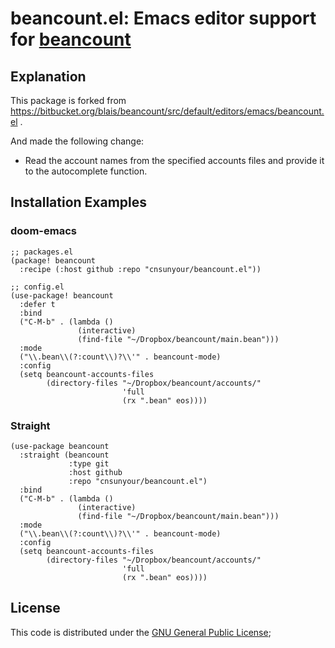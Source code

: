# beancount.el: Emacs editor support for [beancount](http://furius.ca/beancount)

## Explanation

This package is forked from
https://bitbucket.org/blais/beancount/src/default/editors/emacs/beancount.el .

And made the following change:

- Read the account names from the specified accounts files and provide it to the
  autocomplete function.

## Installation Examples

### doom-emacs

```emacs-lisp
;; packages.el
(package! beancount
  :recipe (:host github :repo "cnsunyour/beancount.el"))

;; config.el
(use-package! beancount
  :defer t
  :bind
  ("C-M-b" . (lambda ()
               (interactive)
               (find-file "~/Dropbox/beancount/main.bean")))
  :mode
  ("\\.bean\\(?:count\\)?\\'" . beancount-mode)
  :config
  (setq beancount-accounts-files
        (directory-files "~/Dropbox/beancount/accounts/"
                         'full
                         (rx ".bean" eos))))
```

### Straight

```emacs-lisp
(use-package beancount
  :straight (beancount
             :type git
             :host github
             :repo "cnsunyour/beancount.el")
  :bind
  ("C-M-b" . (lambda ()
               (interactive)
               (find-file "~/Dropbox/beancount/main.bean")))
  :mode
  ("\\.bean\\(?:count\\)?\\'" . beancount-mode)
  :config
  (setq beancount-accounts-files
        (directory-files "~/Dropbox/beancount/accounts/"
                         'full
                         (rx ".bean" eos))))
```

## License

This code is distributed under the [GNU General Public License](COPYING);
